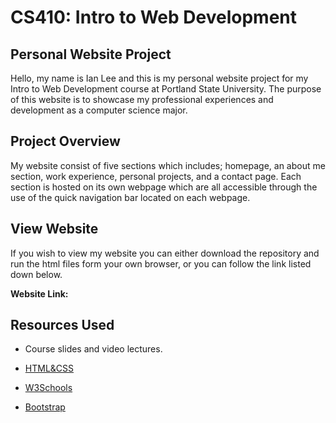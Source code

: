 # **CS410: Intro to Web Development**
## **Personal Website Project**
Hello, my name is Ian Lee and this is my personal website project for my Intro to Web Development course at Portland State University. The purpose of this website is to showcase my professional experiences and development as a computer science major. 

## **Project Overview** 
My website consist of five sections which includes; homepage, an about me section, work experience, personal projects, and a contact page. Each section is hosted on its own webpage which are all accessible through the use of the quick navigation bar located on each webpage. 

## **View Website**
If you wish to view my website you can either download the repository and run the html files form your own browser, or you can follow the link listed down below.

**Website Link:** 

## **Resources Used**
- Course slides and video lectures.

- [HTML&CSS](https://www.htmlandcssbook.com)

- [W3Schools](https://www.w3schools.com/)

- [Bootstrap](https://getbootstrap.com/)

